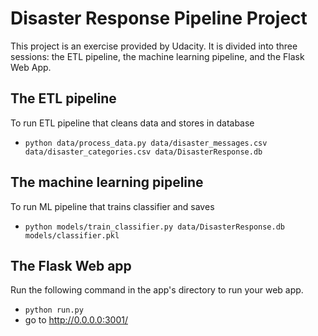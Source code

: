 # Disaster Response Pipeline Project

This project is an exercise provided by Udacity. It is divided into three sessions: the ETL pipeline, the machine learning pipeline, and the Flask Web App.

## The ETL pipeline 
To run ETL pipeline that cleans data and stores in database
- `python data/process_data.py data/disaster_messages.csv data/disaster_categories.csv data/DisasterResponse.db`
  
## The machine learning pipeline 
To run ML pipeline that trains classifier and saves
- `python models/train_classifier.py data/DisasterResponse.db models/classifier.pkl`

## The Flask Web app
Run the following command in the app's directory to run your web app.
- `python run.py`
- go to http://0.0.0.0:3001/
